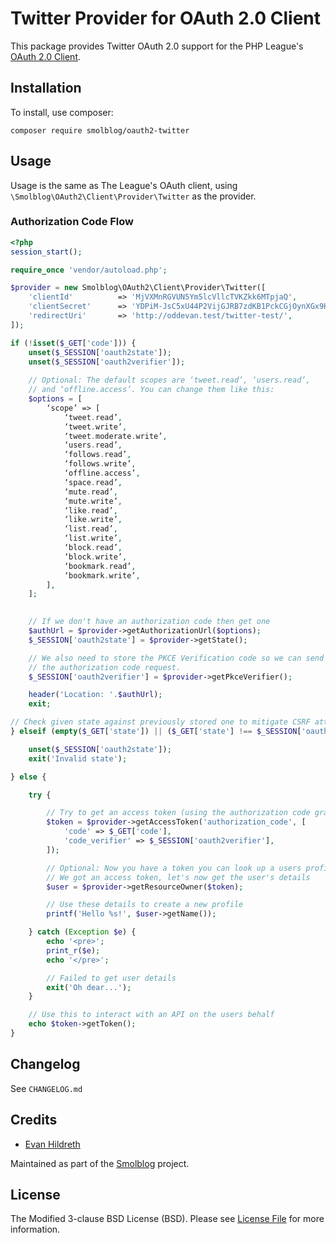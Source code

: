 # Twitter Provider for OAuth 2.0 Client

This package provides Twitter OAuth 2.0 support for the PHP League's [OAuth 2.0 Client](https://github.com/thephpleague/oauth2-client).

## Installation

To install, use composer:

```
composer require smolblog/oauth2-twitter
```

## Usage

Usage is the same as The League's OAuth client, using `\Smolblog\OAuth2\Client\Provider\Twitter` as the provider.

### Authorization Code Flow

```php
<?php
session_start();

require_once 'vendor/autoload.php';

$provider = new Smolblog\OAuth2\Client\Provider\Twitter([
	'clientId'          => 'MjVXMnRGVUN5Ym5lcVllcTVKZkk6MTpjaQ',
	'clientSecret'      => 'YDPiM-JsC5xU44P2VijGJRB7zdKB1PckCGjOynXGx9HZM7N6As',
	'redirectUri'       => 'http://oddevan.test/twitter-test/',
]);

if (!isset($_GET['code'])) {
	unset($_SESSION['oauth2state']);
	unset($_SESSION['oauth2verifier']);
	
	// Optional: The default scopes are ‘tweet.read’, ‘users.read’,
    // and ‘offline.access’. You can change them like this:
    $options = [
        ‘scope’ => [
            ‘tweet.read’,
            ‘tweet.write’,
            ‘tweet.moderate.write’,
            ‘users.read’,
            ‘follows.read’,
            ‘follows.write’,
            ‘offline.access’,
            ‘space.read’,
            ‘mute.read’,
            ‘mute.write’,
            ‘like.read’,
            ‘like.write’,
            ‘list.read’,
            ‘list.write’,
            ‘block.read’,
            ‘block.write’,
            ‘bookmark.read’,
            ‘bookmark.write’,
        ],
	]; 
    

	// If we don't have an authorization code then get one
	$authUrl = $provider->getAuthorizationUrl($options);
	$_SESSION['oauth2state'] = $provider->getState();

	// We also need to store the PKCE Verification code so we can send it with
	// the authorization code request.
	$_SESSION['oauth2verifier'] = $provider->getPkceVerifier();

	header('Location: '.$authUrl);
	exit;

// Check given state against previously stored one to mitigate CSRF attack
} elseif (empty($_GET['state']) || ($_GET['state'] !== $_SESSION['oauth2state'])) {

	unset($_SESSION['oauth2state']);
	exit('Invalid state');

} else {

	try {

		// Try to get an access token (using the authorization code grant)
		$token = $provider->getAccessToken('authorization_code', [
			'code' => $_GET['code'],
			'code_verifier' => $_SESSION['oauth2verifier'],
		]);

		// Optional: Now you have a token you can look up a users profile data
		// We got an access token, let's now get the user's details
		$user = $provider->getResourceOwner($token);

		// Use these details to create a new profile
		printf('Hello %s!', $user->getName());

	} catch (Exception $e) {
		echo '<pre>';
		print_r($e);
		echo '</pre>';

		// Failed to get user details
		exit('Oh dear...');
	}

	// Use this to interact with an API on the users behalf
	echo $token->getToken();
}
```

## Changelog

See `CHANGELOG.md`

## Credits

- [Evan Hildreth](https://github.com/oddevan)

Maintained as part of the [Smolblog](https://smolblog.org/) project.

## License

The Modified 3-clause BSD License (BSD). Please see [License File](https://github.com/smolblog/oauth2-twitter/blob/main/LICENSE.md) for more information.